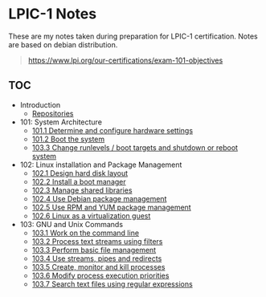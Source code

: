 # LPIC-1 Notes

These are my notes taken during preparation for LPIC-1 certification. Notes are based on debian distribution.

> https://www.lpi.org/our-certifications/exam-101-objectives

## TOC

* Introduction
  * [Repositories](./repositories)
* 101: System Architecture
  * [101.1 Determine and configure hardware settings](./101/1)
  * [101.2 Boot the system](./101/2)
  * [103.3 Change runlevels / boot targets and shutdown or reboot system](./101/3)
* 102: Linux installation and Package Management
  * [102.1 Design hard disk layout](./102/1)
  * [102.2 Install a boot manager](./102.2)
  * [102.3 Manage shared libraries](./102.3)
  * [102.4 Use Debian package management](./102.4)
  * [102.5 Use RPM and YUM package management](./102.5)
  * [102.6 Linux as a virtualization guest](./102.6)
* 103: GNU and Unix Commands
  * [103.1 Work on the command line](./103.1)
  * [103.2 Process text streams using filters](./103.2)
  * [103.3 Perform basic file management](./103.3)
  * [103.4 Use streams, pipes and redirects](./103.4)
  * [103.5 Create, monitor and kill processes](./103.5)
  * [103.6 Modify process execution priorities](./103.6)
  * [103.7 Search text files using regular expressions](./103.7)
